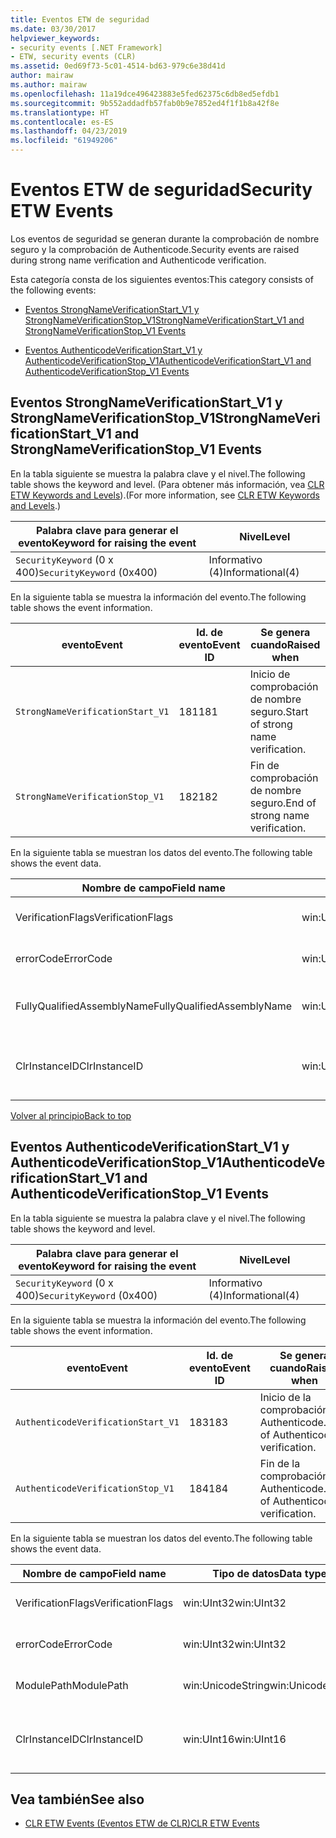 ```yaml
---
title: Eventos ETW de seguridad
ms.date: 03/30/2017
helpviewer_keywords:
- security events [.NET Framework]
- ETW, security events (CLR)
ms.assetid: 0ed69f73-5c01-4514-bd63-979c6e38d41d
author: mairaw
ms.author: mairaw
ms.openlocfilehash: 11a19dce496423883e5fed62375c6db8ed5efdb1
ms.sourcegitcommit: 9b552addadfb57fab0b9e7852ed4f1f1b8a42f8e
ms.translationtype: HT
ms.contentlocale: es-ES
ms.lasthandoff: 04/23/2019
ms.locfileid: "61949206"
---
```

# <a name="security-etw-events"></a><span data-ttu-id="fe6a3-102">Eventos ETW de seguridad</span><span class="sxs-lookup"><span data-stu-id="fe6a3-102">Security ETW Events</span></span>
<a name="top"></a> <span data-ttu-id="fe6a3-103">Los eventos de seguridad se generan durante la comprobación de nombre seguro y la comprobación de Authenticode.</span><span class="sxs-lookup"><span data-stu-id="fe6a3-103">Security events are raised during strong name verification and Authenticode verification.</span></span>  
  
 <span data-ttu-id="fe6a3-104">Esta categoría consta de los siguientes eventos:</span><span class="sxs-lookup"><span data-stu-id="fe6a3-104">This category consists of the following events:</span></span>  
  
- [<span data-ttu-id="fe6a3-105">Eventos StrongNameVerificationStart_V1 y StrongNameVerificationStop_V1</span><span class="sxs-lookup"><span data-stu-id="fe6a3-105">StrongNameVerificationStart_V1 and StrongNameVerificationStop_V1 Events</span></span>](#strongnameverificationstart_v1_and_strongnameverificationstop_v1_events)  
  
- [<span data-ttu-id="fe6a3-106">Eventos AuthenticodeVerificationStart_V1 y AuthenticodeVerificationStop_V1</span><span class="sxs-lookup"><span data-stu-id="fe6a3-106">AuthenticodeVerificationStart_V1 and AuthenticodeVerificationStop_V1 Events</span></span>](#authenticodeverificationstart_v1_and_authenticodeverificationstop_v1_events)  
  
<a name="strongnameverificationstart_v1_and_strongnameverificationstop_v1_events"></a>   
## <a name="strongnameverificationstartv1-and-strongnameverificationstopv1-events"></a><span data-ttu-id="fe6a3-107">Eventos StrongNameVerificationStart_V1 y StrongNameVerificationStop_V1</span><span class="sxs-lookup"><span data-stu-id="fe6a3-107">StrongNameVerificationStart_V1 and StrongNameVerificationStop_V1 Events</span></span>  
 <span data-ttu-id="fe6a3-108">En la tabla siguiente se muestra la palabra clave y el nivel.</span><span class="sxs-lookup"><span data-stu-id="fe6a3-108">The following table shows the keyword and level.</span></span> <span data-ttu-id="fe6a3-109">(Para obtener más información, vea [CLR ETW Keywords and Levels](../../../docs/framework/performance/clr-etw-keywords-and-levels.md)).</span><span class="sxs-lookup"><span data-stu-id="fe6a3-109">(For more information, see [CLR ETW Keywords and Levels](../../../docs/framework/performance/clr-etw-keywords-and-levels.md).)</span></span>  
  
|<span data-ttu-id="fe6a3-110">Palabra clave para generar el evento</span><span class="sxs-lookup"><span data-stu-id="fe6a3-110">Keyword for raising the event</span></span>|<span data-ttu-id="fe6a3-111">Nivel</span><span class="sxs-lookup"><span data-stu-id="fe6a3-111">Level</span></span>|  
|-----------------------------------|-----------|  
|<span data-ttu-id="fe6a3-112">`SecurityKeyword` (0 x 400)</span><span class="sxs-lookup"><span data-stu-id="fe6a3-112">`SecurityKeyword` (0x400)</span></span>|<span data-ttu-id="fe6a3-113">Informativo (4)</span><span class="sxs-lookup"><span data-stu-id="fe6a3-113">Informational(4)</span></span>|  
  
 <span data-ttu-id="fe6a3-114">En la siguiente tabla se muestra la información del evento.</span><span class="sxs-lookup"><span data-stu-id="fe6a3-114">The following table shows the event information.</span></span>  
  
|<span data-ttu-id="fe6a3-115">evento</span><span class="sxs-lookup"><span data-stu-id="fe6a3-115">Event</span></span>|<span data-ttu-id="fe6a3-116">Id. de evento</span><span class="sxs-lookup"><span data-stu-id="fe6a3-116">Event ID</span></span>|<span data-ttu-id="fe6a3-117">Se genera cuando</span><span class="sxs-lookup"><span data-stu-id="fe6a3-117">Raised when</span></span>|  
|-----------|--------------|-----------------|  
|`StrongNameVerificationStart_V1`|<span data-ttu-id="fe6a3-118">181</span><span class="sxs-lookup"><span data-stu-id="fe6a3-118">181</span></span>|<span data-ttu-id="fe6a3-119">Inicio de comprobación de nombre seguro.</span><span class="sxs-lookup"><span data-stu-id="fe6a3-119">Start of strong name verification.</span></span>|  
|`StrongNameVerificationStop_V1`|<span data-ttu-id="fe6a3-120">182</span><span class="sxs-lookup"><span data-stu-id="fe6a3-120">182</span></span>|<span data-ttu-id="fe6a3-121">Fin de comprobación de nombre seguro.</span><span class="sxs-lookup"><span data-stu-id="fe6a3-121">End of strong name verification.</span></span>|  
  
 <span data-ttu-id="fe6a3-122">En la siguiente tabla se muestran los datos del evento.</span><span class="sxs-lookup"><span data-stu-id="fe6a3-122">The following table shows the event data.</span></span>  
  
|<span data-ttu-id="fe6a3-123">Nombre de campo</span><span class="sxs-lookup"><span data-stu-id="fe6a3-123">Field name</span></span>|<span data-ttu-id="fe6a3-124">Tipo de datos</span><span class="sxs-lookup"><span data-stu-id="fe6a3-124">Data type</span></span>|<span data-ttu-id="fe6a3-125">Descripción</span><span class="sxs-lookup"><span data-stu-id="fe6a3-125">Description</span></span>|  
|----------------|---------------|-----------------|  
|<span data-ttu-id="fe6a3-126">VerificationFlags</span><span class="sxs-lookup"><span data-stu-id="fe6a3-126">VerificationFlags</span></span>|<span data-ttu-id="fe6a3-127">win:UInt32</span><span class="sxs-lookup"><span data-stu-id="fe6a3-127">win:UInt32</span></span>|<span data-ttu-id="fe6a3-128">Marcas de verificación.</span><span class="sxs-lookup"><span data-stu-id="fe6a3-128">The verification flags.</span></span>|  
|<span data-ttu-id="fe6a3-129">errorCode</span><span class="sxs-lookup"><span data-stu-id="fe6a3-129">ErrorCode</span></span>|<span data-ttu-id="fe6a3-130">win:UInt32</span><span class="sxs-lookup"><span data-stu-id="fe6a3-130">win:UInt32</span></span>|<span data-ttu-id="fe6a3-131">Código de error HResult.</span><span class="sxs-lookup"><span data-stu-id="fe6a3-131">The HResult error code.</span></span>|  
|<span data-ttu-id="fe6a3-132">FullyQualifiedAssemblyName</span><span class="sxs-lookup"><span data-stu-id="fe6a3-132">FullyQualifiedAssemblyName</span></span>|<span data-ttu-id="fe6a3-133">win:UnicodeString</span><span class="sxs-lookup"><span data-stu-id="fe6a3-133">win:UnicodeString</span></span>|<span data-ttu-id="fe6a3-134">Nombre completo del ensamblado.</span><span class="sxs-lookup"><span data-stu-id="fe6a3-134">The fully qualified assembly name.</span></span>|  
|<span data-ttu-id="fe6a3-135">ClrInstanceID</span><span class="sxs-lookup"><span data-stu-id="fe6a3-135">ClrInstanceID</span></span>|<span data-ttu-id="fe6a3-136">win:UInt16</span><span class="sxs-lookup"><span data-stu-id="fe6a3-136">win:UInt16</span></span>|<span data-ttu-id="fe6a3-137">Identificador único para la instancia de CLR o CoreCLR.</span><span class="sxs-lookup"><span data-stu-id="fe6a3-137">Unique ID for the instance of CLR or CoreCLR.</span></span>|  
  
 [<span data-ttu-id="fe6a3-138">Volver al principio</span><span class="sxs-lookup"><span data-stu-id="fe6a3-138">Back to top</span></span>](#top)  
  
<a name="authenticodeverificationstart_v1_and_authenticodeverificationstop_v1_events"></a>   
## <a name="authenticodeverificationstartv1-and-authenticodeverificationstopv1-events"></a><span data-ttu-id="fe6a3-139">Eventos AuthenticodeVerificationStart_V1 y AuthenticodeVerificationStop_V1</span><span class="sxs-lookup"><span data-stu-id="fe6a3-139">AuthenticodeVerificationStart_V1 and AuthenticodeVerificationStop_V1 Events</span></span>  
 <span data-ttu-id="fe6a3-140">En la tabla siguiente se muestra la palabra clave y el nivel.</span><span class="sxs-lookup"><span data-stu-id="fe6a3-140">The following table shows the keyword and level.</span></span>  
  
|<span data-ttu-id="fe6a3-141">Palabra clave para generar el evento</span><span class="sxs-lookup"><span data-stu-id="fe6a3-141">Keyword for raising the event</span></span>|<span data-ttu-id="fe6a3-142">Nivel</span><span class="sxs-lookup"><span data-stu-id="fe6a3-142">Level</span></span>|  
|-----------------------------------|-----------|  
|<span data-ttu-id="fe6a3-143">`SecurityKeyword` (0 x 400)</span><span class="sxs-lookup"><span data-stu-id="fe6a3-143">`SecurityKeyword` (0x400)</span></span>|<span data-ttu-id="fe6a3-144">Informativo (4)</span><span class="sxs-lookup"><span data-stu-id="fe6a3-144">Informational(4)</span></span>|  
  
 <span data-ttu-id="fe6a3-145">En la siguiente tabla se muestra la información del evento.</span><span class="sxs-lookup"><span data-stu-id="fe6a3-145">The following table shows the event information.</span></span>  
  
|<span data-ttu-id="fe6a3-146">evento</span><span class="sxs-lookup"><span data-stu-id="fe6a3-146">Event</span></span>|<span data-ttu-id="fe6a3-147">Id. de evento</span><span class="sxs-lookup"><span data-stu-id="fe6a3-147">Event ID</span></span>|<span data-ttu-id="fe6a3-148">Se genera cuando</span><span class="sxs-lookup"><span data-stu-id="fe6a3-148">Raised when</span></span>|  
|-----------|--------------|-----------------|  
|`AuthenticodeVerificationStart_V1`|<span data-ttu-id="fe6a3-149">183</span><span class="sxs-lookup"><span data-stu-id="fe6a3-149">183</span></span>|<span data-ttu-id="fe6a3-150">Inicio de la comprobación de Authenticode.</span><span class="sxs-lookup"><span data-stu-id="fe6a3-150">Start of Authenticode verification.</span></span>|  
|`AuthenticodeVerificationStop_V1`|<span data-ttu-id="fe6a3-151">184</span><span class="sxs-lookup"><span data-stu-id="fe6a3-151">184</span></span>|<span data-ttu-id="fe6a3-152">Fin de la comprobación de Authenticode.</span><span class="sxs-lookup"><span data-stu-id="fe6a3-152">End of Authenticode verification.</span></span>|  
  
 <span data-ttu-id="fe6a3-153">En la siguiente tabla se muestran los datos del evento.</span><span class="sxs-lookup"><span data-stu-id="fe6a3-153">The following table shows the event data.</span></span>  
  
|<span data-ttu-id="fe6a3-154">Nombre de campo</span><span class="sxs-lookup"><span data-stu-id="fe6a3-154">Field name</span></span>|<span data-ttu-id="fe6a3-155">Tipo de datos</span><span class="sxs-lookup"><span data-stu-id="fe6a3-155">Data type</span></span>|<span data-ttu-id="fe6a3-156">Descripción</span><span class="sxs-lookup"><span data-stu-id="fe6a3-156">Description</span></span>|  
|----------------|---------------|-----------------|  
|<span data-ttu-id="fe6a3-157">VerificationFlags</span><span class="sxs-lookup"><span data-stu-id="fe6a3-157">VerificationFlags</span></span>|<span data-ttu-id="fe6a3-158">win:UInt32</span><span class="sxs-lookup"><span data-stu-id="fe6a3-158">win:UInt32</span></span>|<span data-ttu-id="fe6a3-159">Marcas de verificación.</span><span class="sxs-lookup"><span data-stu-id="fe6a3-159">The verification flags.</span></span>|  
|<span data-ttu-id="fe6a3-160">errorCode</span><span class="sxs-lookup"><span data-stu-id="fe6a3-160">ErrorCode</span></span>|<span data-ttu-id="fe6a3-161">win:UInt32</span><span class="sxs-lookup"><span data-stu-id="fe6a3-161">win:UInt32</span></span>|<span data-ttu-id="fe6a3-162">Código de error HResult.</span><span class="sxs-lookup"><span data-stu-id="fe6a3-162">The HResult error code.</span></span>|  
|<span data-ttu-id="fe6a3-163">ModulePath</span><span class="sxs-lookup"><span data-stu-id="fe6a3-163">ModulePath</span></span>|<span data-ttu-id="fe6a3-164">win:UnicodeString</span><span class="sxs-lookup"><span data-stu-id="fe6a3-164">win:UnicodeString</span></span>|<span data-ttu-id="fe6a3-165">Ruta de acceso del módulo.</span><span class="sxs-lookup"><span data-stu-id="fe6a3-165">The module path.</span></span>|  
|<span data-ttu-id="fe6a3-166">ClrInstanceID</span><span class="sxs-lookup"><span data-stu-id="fe6a3-166">ClrInstanceID</span></span>|<span data-ttu-id="fe6a3-167">win:UInt16</span><span class="sxs-lookup"><span data-stu-id="fe6a3-167">win:UInt16</span></span>|<span data-ttu-id="fe6a3-168">Identificador único para la instancia de CLR o CoreCLR.</span><span class="sxs-lookup"><span data-stu-id="fe6a3-168">Unique ID for the instance of CLR or CoreCLR.</span></span>|  
  
## <a name="see-also"></a><span data-ttu-id="fe6a3-169">Vea también</span><span class="sxs-lookup"><span data-stu-id="fe6a3-169">See also</span></span>

- [<span data-ttu-id="fe6a3-170">CLR ETW Events (Eventos ETW de CLR)</span><span class="sxs-lookup"><span data-stu-id="fe6a3-170">CLR ETW Events</span></span>](../../../docs/framework/performance/clr-etw-events.md)
